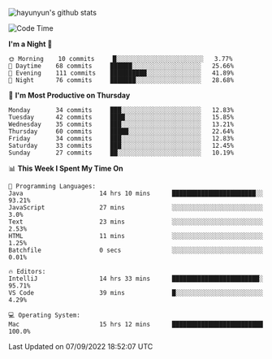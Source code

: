 
![hayunyun's github stats](https://github-readme-stats.vercel.app/api?username=hayunyun&show_icons=true)


<!--START_SECTION:waka-->
![Code Time](http://img.shields.io/badge/Code%20Time-429%20hrs%207%20mins-blue)

**I'm a Night 🦉** 

```text
🌞 Morning    10 commits     █░░░░░░░░░░░░░░░░░░░░░░░░   3.77% 
🌆 Daytime    68 commits     ██████░░░░░░░░░░░░░░░░░░░   25.66% 
🌃 Evening    111 commits    ██████████░░░░░░░░░░░░░░░   41.89% 
🌙 Night      76 commits     ███████░░░░░░░░░░░░░░░░░░   28.68%

```
📅 **I'm Most Productive on Thursday** 

```text
Monday       34 commits     ███░░░░░░░░░░░░░░░░░░░░░░   12.83% 
Tuesday      42 commits     ████░░░░░░░░░░░░░░░░░░░░░   15.85% 
Wednesday    35 commits     ███░░░░░░░░░░░░░░░░░░░░░░   13.21% 
Thursday     60 commits     █████░░░░░░░░░░░░░░░░░░░░   22.64% 
Friday       34 commits     ███░░░░░░░░░░░░░░░░░░░░░░   12.83% 
Saturday     33 commits     ███░░░░░░░░░░░░░░░░░░░░░░   12.45% 
Sunday       27 commits     ██░░░░░░░░░░░░░░░░░░░░░░░   10.19%

```


📊 **This Week I Spent My Time On** 

```text
💬 Programming Languages: 
Java                     14 hrs 10 mins      ███████████████████████░░   93.21% 
JavaScript               27 mins             ░░░░░░░░░░░░░░░░░░░░░░░░░   3.0% 
Text                     23 mins             ░░░░░░░░░░░░░░░░░░░░░░░░░   2.53% 
HTML                     11 mins             ░░░░░░░░░░░░░░░░░░░░░░░░░   1.25% 
Batchfile                0 secs              ░░░░░░░░░░░░░░░░░░░░░░░░░   0.01%

🔥 Editors: 
IntelliJ                 14 hrs 33 mins      ████████████████████████░   95.71% 
VS Code                  39 mins             █░░░░░░░░░░░░░░░░░░░░░░░░   4.29%

💻 Operating System: 
Mac                      15 hrs 12 mins      █████████████████████████   100.0%

```


 Last Updated on 07/09/2022 18:52:07 UTC
<!--END_SECTION:waka-->

<!--
**hayunyun/hayunyun** is a ✨ _special_ ✨ repository because its `README.md` (this file) appears on your GitHub profile.

Here are some ideas to get you started:

- 🔭 I’m currently working on ...
- 🌱 I’m currently learning ...
- 👯 I’m looking to collaborate on ...
- 🤔 I’m looking for help with ...
- 💬 Ask me about ...
- 📫 How to reach me: ...
- 😄 Pronouns: ...
- ⚡ Fun fact: ...
-->
